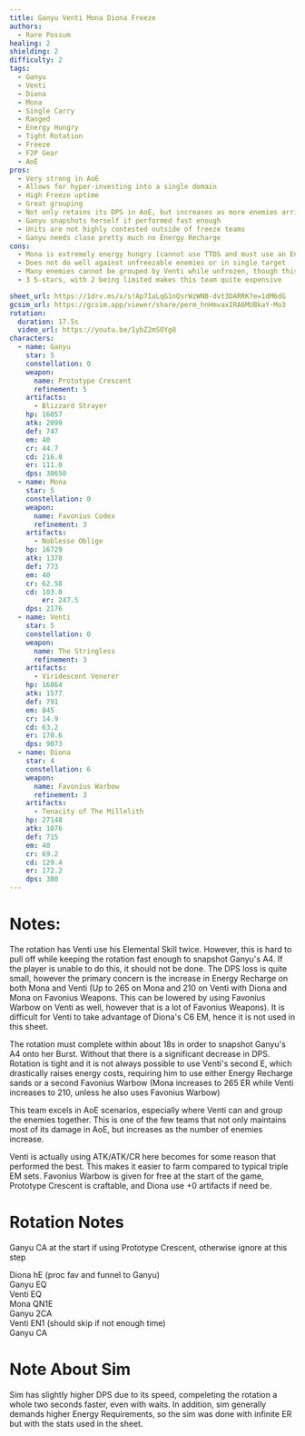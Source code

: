 ```yaml
---
title: Ganyu Venti Mona Diona Freeze
authors:
  - Rare Possum
healing: 2
shielding: 2
difficulty: 2
tags:
  - Ganyu
  - Venti
  - Diona
  - Mona
  - Single Carry
  - Ranged
  - Energy Hungry
  - Tight Rotation
  - Freeze
  - F2P Gear
  - AoE
pros:
  - Very strong in AoE
  - Allows for hyper-investing into a single domain
  - High Freeze uptime
  - Great grouping
  - Not only retains its DPS in AoE, but increases as more enemies arrive
  - Ganyu snapshots herself if performed fast enough
  - Units are not highly contested outside of freeze teams
  - Ganyu needs close pretty much no Energy Recharge
cons:
  - Mona is extremely energy hungry (cannot use TTDS and must use an Energy weapon)
  - Does not do well against unfreezable enemies or in single target
  - Many enemies cannot be grouped by Venti while unfrozen, though this can be offset by proper gameplay
  - 3 5-stars, with 2 being limited makes this team quite expensive

sheet_url: https://1drv.ms/x/s!Ap7IaLqG1nQsrWzWNB-dvt3DARRK?e=1dM6dG
gcsim_url: https://gcsim.app/viewer/share/perm_hnHmvaxIRA6MUBkaY-Mo3
rotation:
  duration: 17.5s
  video_url: https://youtu.be/1ybZ2mSOYg8
characters:
  - name: Ganyu
    star: 5
    constellation: 0
    weapon:
      name: Prototype Crescent
      refinement: 5
    artifacts: 
      - Blizzard Strayer
    hp: 16057
    atk: 2099
    def: 747
    em: 40
    cr: 44.7
    cd: 216.8
    er: 111.0
    dps: 30650
  - name: Mona
    star: 5
    constellation: 0
    weapon:
      name: Favonius Codex
      refinement: 3
    artifacts: 
      - Noblesse Oblige
    hp: 16729
    atk: 1378
    def: 773
    em: 40
    cr: 62.58
    cd: 103.0
		er: 247.5
    dps: 2176
  - name: Venti
    star: 5
    constellation: 0
    weapon:
      name: The Stringless
      refinement: 3
    artifacts: 
      - Viridescent Venerer
    hp: 16864
    atk: 1577
    def: 791
    em: 845
    cr: 14.9
    cd: 63.2
    er: 170.6
    dps: 9073
  - name: Diona
    star: 4
    constellation: 6
    weapon:
      name: Favonius Warbow
      refinement: 3
    artifacts: 
      - Tenacity of The Millelith
    hp: 27148
    atk: 1076
    def: 715
    em: 40
    cr: 69.2
    cd: 129.4
    er: 172.2
    dps: 380
---
```


# **Notes:**  
The rotation has Venti use his Elemental Skill twice. However, this is hard to pull off while keeping the rotation fast enough to snapshot Ganyu's A4. If the player is unable to do this, it should not be done. The DPS loss is quite small, however the primary concern is the increase in Energy Recharge on both Mona and Venti (Up to 265 on Mona and 210 on Venti with Diona and Mona on Favonius Weapons. This can be lowered by using Favonius Warbow on Venti as well, however that is a lot of Favonius Weapons). It is difficult for Venti to take advantage of Diona's C6 EM, hence it is not used in this sheet.  

The rotation must complete within about 18s in order to snapshot Ganyu's A4 onto her Burst. Without that there is a significant decrease in DPS. Rotation is tight and it is not always possible to use Venti's second E, which drastically raises energy costs, requiring him to use either Energy Recharge sands or a second Favonius Warbow (Mona increases to 265 ER while Venti increases to 210, unless he also uses Favonius Warbow) 

This team excels in AoE scenarios, especially where Venti can and group the enemies together. This is one of the few teams that not only maintains most of its damage in AoE, but increases as the number of enemies increase.  

Venti is actually using ATK/ATK/CR here becomes for some reason that performed the best. This makes it easier to farm compared to typical triple EM sets. Favonius Warbow is given for free at the start of the game, Prototype Crescent is craftable, and Diona use +0 artifacts if need be.

# **Rotation Notes**  
Ganyu CA at the start if using Prototype Crescent, otherwise ignore at this step  

Diona hE (proc fav and funnel to Ganyu)  
Ganyu EQ  
Venti EQ  
Mona QN1E  
Ganyu 2CA  
Venti EN1 (should skip if not enough time)  
Ganyu CA  

# **Note About Sim**  
Sim has slightly higher DPS due to its speed, compeleting the rotation a whole two seconds faster, even with waits. In addition, sim generally demands higher Energy Requirements, so the sim was done with infinite ER but with the stats used in the sheet. 